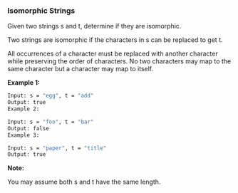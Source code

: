 ### Isomorphic Strings

Given two strings s and t, determine if they are isomorphic.

Two strings are isomorphic if the characters in s can be replaced to get t.

All occurrences of a character must be replaced with another character while preserving the order of characters. No two characters may map to the same character but a character may map to itself.

**Example 1:**

```bash
Input: s = "egg", t = "add"
Output: true
Example 2:

Input: s = "foo", t = "bar"
Output: false
Example 3:

Input: s = "paper", t = "title"
Output: true
```

**Note:**

You may assume both s and t have the same length.